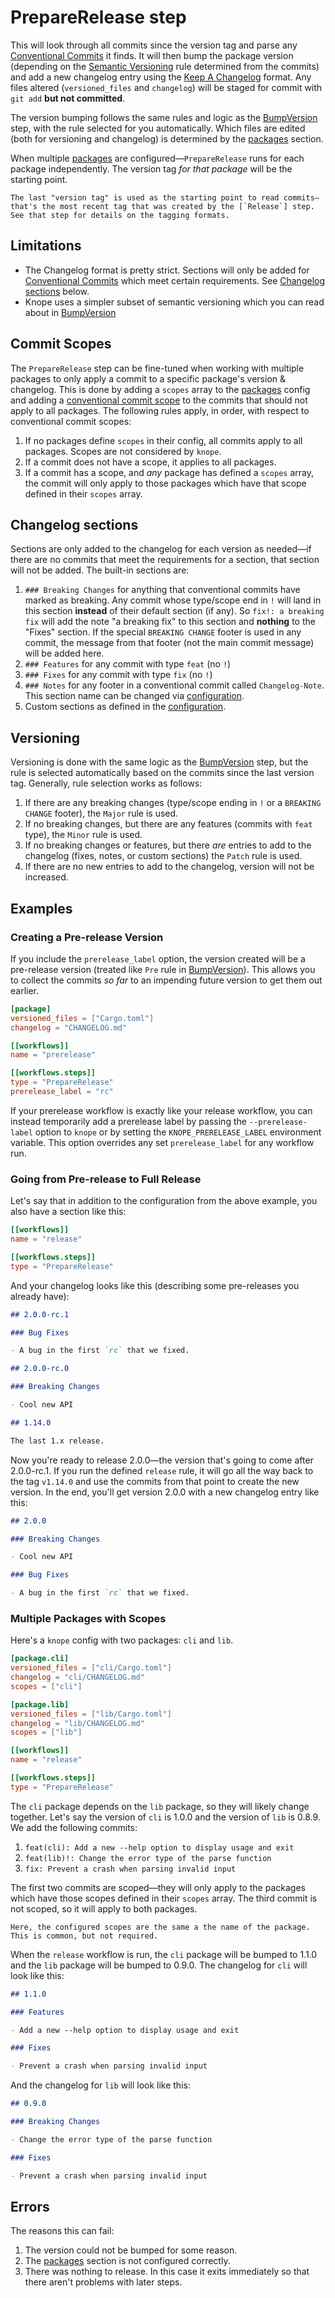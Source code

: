 # PrepareRelease step

This will look through all commits since the version tag and parse any [Conventional Commits](https://www.conventionalcommits.org/en/v1.0.0/) it finds. It will then bump the package version (depending on the [Semantic Versioning] rule determined from the commits) and add a new changelog entry using the [Keep A Changelog](https://keepachangelog.com/en/1.0.0/) format. Any files altered (`versioned_files` and `changelog`) will be staged for commit with `git add` **but not committed**.

The version bumping follows the same rules and logic as the [BumpVersion] step, with the rule selected for you automatically. Which files are edited (both for versioning and changelog) is determined by the [packages] section.

When multiple [packages] are configured—`PrepareRelease` runs for each package independently. The version tag _for that package_ will be the starting point.

```admonish note
The last "version tag" is used as the starting point to read commits—that's the most recent tag that was created by the [`Release`] step. See that step for details on the tagging formats.
```

## Limitations

- The Changelog format is pretty strict. Sections will only be added for [Conventional Commits] which meet certain requirements. See [Changelog sections](#changelog-sections) below.
- Knope uses a simpler subset of semantic versioning which you can read about in [BumpVersion]

## Commit Scopes

The `PrepareRelease` step can be fine-tuned when working with multiple packages to only apply a commit to a specific package's version & changelog. This is done by adding a `scopes` array to the [packages] config and adding a [conventional commit scope] to the commits that should not apply to all packages. The following rules apply, in order, with respect to conventional commit scopes:

1. If no packages define `scopes` in their config, all commits apply to all packages. Scopes are not considered by `knope`.
2. If a commit does not have a scope, it applies to all packages.
3. If a commit has a scope, and _any_ package has defined a `scopes` array, the commit will only apply to those packages which have that scope defined in their `scopes` array.

## Changelog sections

Sections are only added to the changelog for each version as needed—if there are no commits that meet the requirements for a section, that section will not be added. The built-in sections are:

1. `### Breaking Changes` for anything that conventional commits have marked as breaking. Any commit whose type/scope end in `!` will land in this section **instead** of their default section (if any). So `fix!: a breaking fix` will add the note "a breaking fix" to this section and **nothing** to the "Fixes" section. If the special `BREAKING CHANGE` footer is used in any commit, the message from that footer (not the main commit message) will be added here.
2. `### Features` for any commit with type `feat` (no `!`)
3. `### Fixes` for any commit with type `fix` (no `!`)
4. `### Notes` for any footer in a conventional commit called `Changelog-Note`. This section name can be changed via [configuration](../packages.md#extra_changelog_sections).
5. Custom sections as defined in the [configuration](../packages.md#extra_changelog_sections).

## Versioning

Versioning is done with the same logic as the [BumpVersion] step, but the rule is selected automatically based on the commits since the last version tag. Generally, rule selection works as follows:

1. If there are any breaking changes (type/scope ending in `!` or a `BREAKING CHANGE` footer), the `Major` rule is used.
2. If no breaking changes, but there are any features (commits with `feat` type), the `Minor` rule is used.
3. If no breaking changes or features, but there _are_ entries to add to the changelog (fixes, notes, or custom sections) the `Patch` rule is used.
4. If there are no new entries to add to the changelog, version will not be increased.

## Examples

### Creating a Pre-release Version

If you include the `prerelease_label` option, the version created will be a pre-release version (treated like `Pre` rule in [BumpVersion]). This allows you to collect the commits _so far_ to an impending future version to get them out earlier.

```toml
[package]
versioned_files = ["Cargo.toml"]
changelog = "CHANGELOG.md"

[[workflows]]
name = "prerelease"

[[workflows.steps]]
type = "PrepareRelease"
prerelease_label = "rc"
```

If your prerelease workflow is exactly like your release workflow, you can instead temporarily add a prerelease label by passing the `--prerelease-label` option to `knope` or by setting the `KNOPE_PRERELEASE_LABEL` environment variable. This option overrides any set `prerelease_label` for any workflow run.

### Going from Pre-release to Full Release

Let's say that in addition to the configuration from the above example, you also have a section like this:

```toml
[[workflows]]
name = "release"

[[workflows.steps]]
type = "PrepareRelease"
```

And your changelog looks like this (describing some pre-releases you already have):

```md
## 2.0.0-rc.1

### Bug Fixes

- A bug in the first `rc` that we fixed.

## 2.0.0-rc.0

### Breaking Changes

- Cool new API

## 1.14.0

The last 1.x release.
```

Now you're ready to release 2.0.0—the version that's going to come after 2.0.0-rc.1. If you run the defined `release` rule, it will go all the way back to the tag `v1.14.0` and use the commits from that point to create the new version. In the end, you'll get version 2.0.0 with a new changelog entry like this:

```md
## 2.0.0

### Breaking Changes

- Cool new API

### Bug Fixes

- A bug in the first `rc` that we fixed.
```

### Multiple Packages with Scopes

Here's a `knope` config with two packages: `cli` and `lib`.

```toml
[package.cli]
versioned_files = ["cli/Cargo.toml"]
changelog = "cli/CHANGELOG.md"
scopes = ["cli"]

[package.lib]
versioned_files = ["lib/Cargo.toml"]
changelog = "lib/CHANGELOG.md"
scopes = ["lib"]

[[workflows]]
name = "release"

[[workflows.steps]]
type = "PrepareRelease"
```

The `cli` package depends on the `lib` package, so they will likely change together. Let's say the version of `cli` is 1.0.0 and the version of `lib` is 0.8.9. We add the following commits:

1. `feat(cli): Add a new --help option to display usage and exit`
2. `feat(lib)!: Change the error type of the parse function`
3. `fix: Prevent a crash when parsing invalid input`

The first two commits are scoped—they will only apply to the packages which have those scopes defined in their `scopes` array. The third commit is not scoped, so it will apply to both packages.

```admonish note
Here, the configured scopes are the same a the name of the package. This is common, but not required.
```

When the `release` workflow is run, the `cli` package will be bumped to 1.1.0 and the `lib` package will be bumped to 0.9.0. The changelog for `cli` will look like this:

```md
## 1.1.0

### Features

- Add a new --help option to display usage and exit

### Fixes

- Prevent a crash when parsing invalid input
```

And the changelog for `lib` will look like this:

```md
## 0.9.0

### Breaking Changes

- Change the error type of the parse function

### Fixes

- Prevent a crash when parsing invalid input
```

## Errors

The reasons this can fail:

1. The version could not be bumped for some reason.
2. The [packages] section is not configured correctly.
3. There was nothing to release. In this case it exits immediately so that there aren't problems with later steps.

[semantic versioning]: https://semver.org
[bumpversion]: ./BumpVersion.md
[packages]: ../packages.md
[`release`]: ./Release.md
[conventional commit scope]: https://www.conventionalcommits.org/en/v1.0.0/#commit-message-with-scope
[conventional commits]: https://www.conventionalcommits.org/en/v1.0.0/